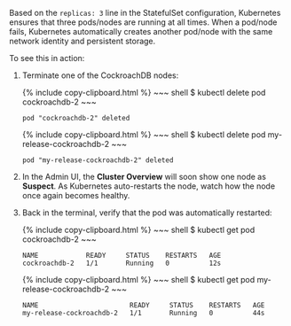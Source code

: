 Based on the `replicas: 3` line in the StatefulSet configuration, Kubernetes ensures that three pods/nodes are running at all times. When a pod/node fails, Kubernetes automatically creates another pod/node with the same network identity and persistent storage.

To see this in action:

1. Terminate one of the CockroachDB nodes:

    <section class="filter-content" markdown="1" data-scope="manual">
    {%  include copy-clipboard.html %}
    ~~~ shell
    $ kubectl delete pod cockroachdb-2
    ~~~

    ~~~
    pod "cockroachdb-2" deleted
    ~~~
    </section>

    <section class="filter-content" markdown="1" data-scope="helm">
    {%  include copy-clipboard.html %}
    ~~~ shell
    $ kubectl delete pod my-release-cockroachdb-2
    ~~~

    ~~~
    pod "my-release-cockroachdb-2" deleted
    ~~~
    </section>


2. In the Admin UI, the **Cluster Overview** will soon show one node as **Suspect**. As Kubernetes auto-restarts the node, watch how the node once again becomes healthy.

3. Back in the terminal, verify that the pod was automatically restarted:

    <section class="filter-content" markdown="1" data-scope="manual">
    {%  include copy-clipboard.html %}
    ~~~ shell
    $ kubectl get pod cockroachdb-2
    ~~~

    ~~~
    NAME            READY     STATUS    RESTARTS   AGE
    cockroachdb-2   1/1       Running   0          12s
    ~~~
    </section>

    <section class="filter-content" markdown="1" data-scope="helm">
    {%  include copy-clipboard.html %}
    ~~~ shell
    $ kubectl get pod my-release-cockroachdb-2
    ~~~

    ~~~
    NAME                       READY     STATUS    RESTARTS   AGE
    my-release-cockroachdb-2   1/1       Running   0          44s
    ~~~
    </section>
